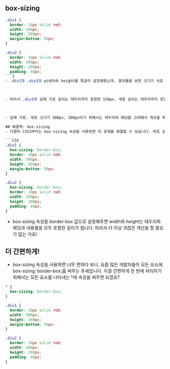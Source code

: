 ## box-sizing

```CSS
.div1 {
  border: 10px solid red;
  width: 300px;
  height: 200px;
  margin-bottom: 50px;
}

.div2 {
  border: 10px solid red;
  width: 300px;
  height: 200px;
  padding: 40px;
```}
- .div1과 .div2의 width와 height를 똑같이 설정해줬는데, 결과물을 보면 크기가 서로 다르네요. 그 이유는 width와 height가 테두리(border)와 패딩(padding)을 뺀 내용물(content)의 크기만 나타내기 때문입니다. 

 

- 따라서 .div1의 실제 가로 길이는 테두리까지 포함한 320px, 세로 길이는 테두리까지 포함한 220px인 거죠. 반면 .div2의 실제 가로 길이는 테두리와 패딩까지 포함한 400px, 세로 길이는 300px입니다.

 

- 실제 가로, 세로 크기가 300px, 200px이기 위해서는 테두리와 패딩을 고려해서 계산을 해줘야 한다는 불편함이 있습니다.

## 해결책: box-sizing
- 다행히 CSS3부터는 box-sizing 속성을 사용하면 이 문제를 해결할 수 있습니다. 따로 설정해주지 않으면 box-sizing의 기본값은 content-box인데, 이걸 border-box로 바꿔봅시다.

```CSS
.div1 {
  box-sizing: border-box;
  border: 10px solid red;
  width: 300px;
  height: 200px;
  margin-bottom: 50px;
}

.div2 {
  box-sizing: border-box;
  border: 10px solid red;
  width: 300px;
  height: 200px;
  padding: 40px;
}
```
- box-sizing 속성을 border-box 값으로 설정해주면 width와 height는 테두리와 패딩과 내용물을 모두 포함한 길이가 됩니다. 따라서 더 이상 귀찮은 계산을 할 필요가 없는 거죠!

## 더 간편하게!
- box-sizing 속성을 사용하면 너무 편하다 보니, 요즘 많은 개발자들이 모든 요소에 box-sizing: border-box;를 써주는 추세입니다. 이걸 간편하게 한 번에 처리하기 위해서는 모든 요소를 나타내는 *에 속성을 써주면 되겠죠?

```CSS
* {
  box-sizing: border-box;
}

.div1 {
  border: 10px solid red;
  width: 300px;
  height: 200px;
  margin-bottom: 50px;
}

.div2 {
  border: 10px solid red;
  width: 300px;
  height: 200px;
  padding: 40px;
}
```